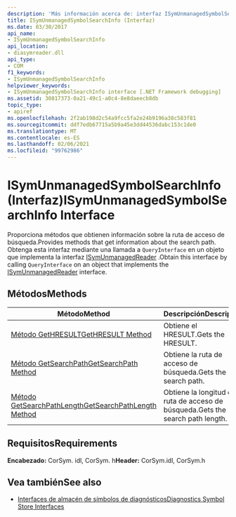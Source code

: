 ```yaml
---
description: 'Más información acerca de: interfaz ISymUnmanagedSymbolSearchInfo'
title: ISymUnmanagedSymbolSearchInfo (Interfaz)
ms.date: 03/30/2017
api_name:
- ISymUnmanagedSymbolSearchInfo
api_location:
- diasymreader.dll
api_type:
- COM
f1_keywords:
- ISymUnmanagedSymbolSearchInfo
helpviewer_keywords:
- ISymUnmanagedSymbolSearchInfo interface [.NET Framework debugging]
ms.assetid: 30817373-0a21-49c1-a0c4-8e8daeecb8db
topic_type:
- apiref
ms.openlocfilehash: 2f2ab198d2c54a9fcc5fa2e24b9196a38c583f81
ms.sourcegitcommit: ddf7edb67715a5b9a45e3dd44536dabc153c1de0
ms.translationtype: MT
ms.contentlocale: es-ES
ms.lasthandoff: 02/06/2021
ms.locfileid: "99762986"
---
```

# <a name="isymunmanagedsymbolsearchinfo-interface"></a><span data-ttu-id="a36c1-103">ISymUnmanagedSymbolSearchInfo (Interfaz)</span><span class="sxs-lookup"><span data-stu-id="a36c1-103">ISymUnmanagedSymbolSearchInfo Interface</span></span>

<span data-ttu-id="a36c1-104">Proporciona métodos que obtienen información sobre la ruta de acceso de búsqueda.</span><span class="sxs-lookup"><span data-stu-id="a36c1-104">Provides methods that get information about the search path.</span></span> <span data-ttu-id="a36c1-105">Obtenga esta interfaz mediante una llamada a `QueryInterface` en un objeto que implementa la interfaz [ISymUnmanagedReader](isymunmanagedreader-interface.md) .</span><span class="sxs-lookup"><span data-stu-id="a36c1-105">Obtain this interface by calling `QueryInterface` on an object that implements the [ISymUnmanagedReader](isymunmanagedreader-interface.md) interface.</span></span>  
  
## <a name="methods"></a><span data-ttu-id="a36c1-106">Métodos</span><span class="sxs-lookup"><span data-stu-id="a36c1-106">Methods</span></span>  
  
|<span data-ttu-id="a36c1-107">Método</span><span class="sxs-lookup"><span data-stu-id="a36c1-107">Method</span></span>|<span data-ttu-id="a36c1-108">Descripción</span><span class="sxs-lookup"><span data-stu-id="a36c1-108">Description</span></span>|  
|------------|-----------------|  
|[<span data-ttu-id="a36c1-109">Método GetHRESULT</span><span class="sxs-lookup"><span data-stu-id="a36c1-109">GetHRESULT Method</span></span>](isymunmanagedsymbolsearchinfo-gethresult-method.md)|<span data-ttu-id="a36c1-110">Obtiene el HRESULT.</span><span class="sxs-lookup"><span data-stu-id="a36c1-110">Gets the HRESULT.</span></span>|  
|[<span data-ttu-id="a36c1-111">Método GetSearchPath</span><span class="sxs-lookup"><span data-stu-id="a36c1-111">GetSearchPath Method</span></span>](isymunmanagedsymbolsearchinfo-getsearchpath-method.md)|<span data-ttu-id="a36c1-112">Obtiene la ruta de acceso de búsqueda.</span><span class="sxs-lookup"><span data-stu-id="a36c1-112">Gets the search path.</span></span>|  
|[<span data-ttu-id="a36c1-113">Método GetSearchPathLength</span><span class="sxs-lookup"><span data-stu-id="a36c1-113">GetSearchPathLength Method</span></span>](isymunmanagedsymbolsearchinfo-getsearchpathlength-method.md)|<span data-ttu-id="a36c1-114">Obtiene la longitud de la ruta de acceso de búsqueda.</span><span class="sxs-lookup"><span data-stu-id="a36c1-114">Gets the search path length.</span></span>|  
  
## <a name="requirements"></a><span data-ttu-id="a36c1-115">Requisitos</span><span class="sxs-lookup"><span data-stu-id="a36c1-115">Requirements</span></span>  

 <span data-ttu-id="a36c1-116">**Encabezado:** CorSym. idl, CorSym. h</span><span class="sxs-lookup"><span data-stu-id="a36c1-116">**Header:** CorSym.idl, CorSym.h</span></span>  
  
## <a name="see-also"></a><span data-ttu-id="a36c1-117">Vea también</span><span class="sxs-lookup"><span data-stu-id="a36c1-117">See also</span></span>

- [<span data-ttu-id="a36c1-118">Interfaces de almacén de símbolos de diagnósticos</span><span class="sxs-lookup"><span data-stu-id="a36c1-118">Diagnostics Symbol Store Interfaces</span></span>](diagnostics-symbol-store-interfaces.md)

